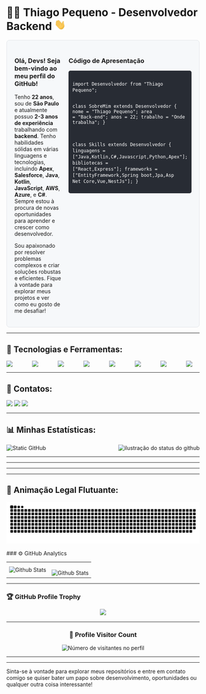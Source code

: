 # 👨‍💻 Thiago Pequeno - Desenvolvedor Backend <img src="https://raw.githubusercontent.com/ABSphreak/ABSphreak/master/gifs/Hi.gif" width="30px">

<div style="display: flex; align-items: flex-start; border: 1px solid #e1e4e8; border-radius: 8px; padding: 20px; background-color: #f6f8fa;">

  <div style="flex: 1; margin-right: 20px;">
    <h3>Olá, Devs! Seja bem-vindo ao meu perfil do GitHub!</h3>
    <p>
      Tenho <strong>22 anos</strong>, sou de <strong>São Paulo</strong> e atualmente possuo <strong>2-3 anos de experiência</strong> trabalhando com <strong>backend</strong>. Tenho habilidades sólidas em várias linguagens e tecnologias, incluindo <strong>Apex</strong>, <strong>Salesforce</strong>, <strong>Java</strong>, <strong>Kotlin</strong>, <strong>JavaScript</strong>, <strong>AWS</strong>, <strong>Azure</strong>, e <strong>C#</strong>. Sempre estou à procura de novas oportunidades para aprender e crescer como desenvolvedor.
    </p>
    <p>
      Sou apaixonado por resolver problemas complexos e criar soluções robustas e eficientes. Fique à vontade para explorar meus projetos e ver como eu gosto de me desafiar!
    </p>
  </div>

  <div style="flex: 1;">
    <h3>Código de Apresentação</h3>
    <pre style="background-color: #282c34; color: #ffffff; padding: 10px; border-radius: 5px; overflow-x: auto;">
      <code>
import Desenvolvedor from "Thiago Pequeno";

class SobreMim extends Desenvolvedor {
  nome = "Thiago Pequeno";
  area = "Back-end";
  anos = 22;
  trabalho = "Onde trabalha";
}

class Skills extends Desenvolvedor {
  linguagens = ["Java,Kotlin,C#,Javascript,Python,Apex"];
  bibliotecas = ["React,Express"];
  frameworks = ["EntityFramework,Spring boot,Jpa,Asp Net Core,Vue,NestJs"];
}
      </code>
    </pre>
  </div>

</div>

---


## 🚀 Tecnologias e Ferramentas:
<div style="display: flex; gap: 2rem;">
  <img width="50px" src="https://cdn.jsdelivr.net/gh/devicons/devicon/icons/salesforce/salesforce-original.svg" />
  <img width="50px" src="https://cdn.jsdelivr.net/gh/devicons/devicon/icons/apex/apex-original.svg" />
  <img width="50px" src="https://cdn.jsdelivr.net/gh/devicons/devicon/icons/java/java-original.svg" />
  <img width="50px" src="https://cdn.jsdelivr.net/gh/devicons/devicon/icons/kotlin/kotlin-original.svg" />
  <img width="50px" src="https://cdn.jsdelivr.net/gh/devicons/devicon/icons/javascript/javascript-original.svg" />
  <img width="50px" src="https://cdn.jsdelivr.net/gh/devicons/devicon/icons/azure/azure-original.svg" />
  <img width="50px" src="https://hermes.dio.me/articles/cover/3d6d2565-3411-47c2-9dd4-570eeb48ba9e.png" />
  <img width="50px" src="https://cdn.jsdelivr.net/gh/devicons/devicon/icons/csharp/csharp-original.svg" />
</div>

---

## 📩 Contatos:
<div>
<a href="https://www.instagram.com/_castr0o/" target="_blank"><img src="https://img.shields.io/badge/-Instagram-%23E4405F?style=for-the-badge&logo=instagram&logoColor=white" target="_blank"></a>
<a href = "mailto:thiagopeuqueno@gmail.com"><img src="https://img.shields.io/badge/Gmail-D14836?style=for-the-badge&logo=gmail&logoColor=white" target="_blank"></a>
<a href="https://www.linkedin.com/in/thiago-pequeno-de-castro-2632bb248" target="_blank"><img src="https://img.shields.io/badge/-LinkedIn-%230077B5?style=for-the-badge&logo=linkedin&logoColor=white" target="_blank"></a>   
</div>

---

## 📊 Minhas Estatísticas:
<img align='right' src="https://github-readme-stats.vercel.app/api?username=thiagopequeno&show_icons=true&title_color=783c00&text_color=af552e&icon_color=783c00&bg_color=f8efd4&cache_seconds=2300" alt="ilustração do status do github">

<img src="https://img.shields.io/static/v1?label=Overview&message=thiagopequeno&color=f8efd4&style=for-the-badge&logo=GitHub" alt="Static GitHub">

---
---
---
---

## 🌟 Animação Legal Flutuante:
<p align="center">
  <img src="https://raw.githubusercontent.com/platane/snk/output/github-contribution-grid-snake.svg" alt="flutuando" width="600"/>
</p>
### ⚙️ GitHub Analytics

<table>
  <tr>
    <td>
      <img
        align="left"
        src="https://github-readme-stats.vercel.app/api/top-langs/?username=thiagopequeno&theme=dark&hide_border=false&include_all_commits=true&count_private=true&layout=compact"
        alt="Github Stats"
      />
    </td>
    <td>
      <br />
      <img
        align="left"
        src="https://github-readme-streak-stats.herokuapp.com/?user=thiagopequeno&theme=dark&hide_border=false"
        alt="Github Stats"
      />
    </td>
  </tr>
</table>

---

### 🏆 GitHub Profile Trophy

<p align="center">
  <a
    href="https://github.com/ryo-ma/github-profile-trophy"
    title="repositório de troféus"
  >
    <img
      width="800"
      src="https://github-profile-trophy.vercel.app/?username=thiagopequeno&column=8&theme=darkhub&no-frame=true&no-bg=true"
    />
  </a>
</p>

---

<div align="center">
  <h3><b>📍 Profile Visitor Count</b></h3>
</div>

<p align="center">
  <img
    src="https://profile-counter.glitch.me/thiagopequeno/count.svg"
    alt="Número de visitantes no perfil"
  />
</p>

---

---

Sinta-se à vontade para explorar meus repositórios e entre em contato comigo se quiser bater um papo sobre desenvolvimento, oportunidades ou qualquer outra coisa interessante!
